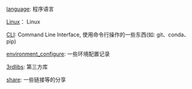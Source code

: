 [language](https://github.com/AovoT/AT-Docs/tree/master/src/language): 程序语言

[Linux](https://github.com/AovoT/AT-Docs/tree/master/src/Linux)： Linux

[CLI](https://github.com/AovoT/AT-Docs/tree/master/src/CLI): Command Line Interface, 使用命令行操作的一些东西(如: git、conda、pip)

[environment_configure](https://github.com/AovoT/AT-Docs/tree/master/src/environment_configure): 一些环境配置记录

[3rdlibs](https://github.com/AovoT/AT-Docs/tree/master/src/3rdlibs): 第三方库

[share](https://github.com/AovoT/AT-Docs/tree/master/src/share): 一些链接等的分享
